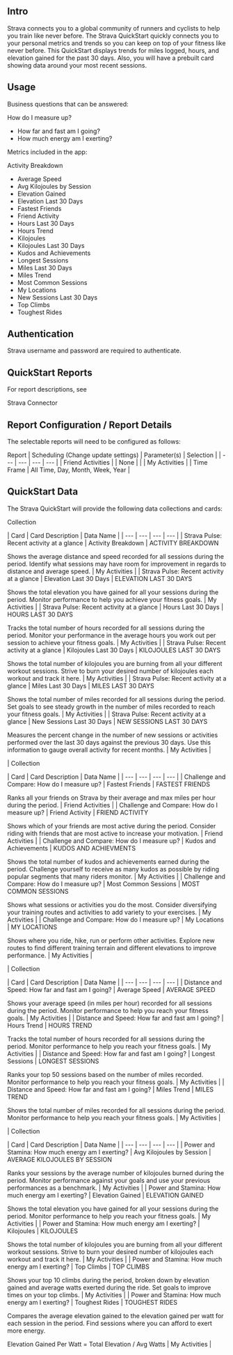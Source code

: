 

Intro
-------

Strava connects you to a global community of runners and cyclists to help you train like never before. The Strava QuickStart quickly connects you to your personal metrics and trends so you can keep on top of your fitness like never before. This QuickStart displays trends for miles logged, hours, and elevation gained for the past 30 days. Also, you will have a prebuilt card showing data around your most recent sessions.


 Usage
-------

Business questions that can be answered:

 How do I measure up?
* How far and fast am I going?
* How much energy am I exerting?

Metrics included in the app:

 Activity Breakdown
* Average Speed
* Avg Kilojoules by Session
* Elevation Gained
* Elevation Last 30 Days
* Fastest Friends
* Friend Activity
* Hours Last 30 Days
* Hours Trend
* Kilojoules
* Kilojoules Last 30 Days
* Kudos and Achievements
* Longest Sessions
* Miles Last 30 Days
* Miles Trend
* Most Common Sessions
* My Locations
* New Sessions Last 30 Days
* Top Climbs
* Toughest Rides

Authentication
----------------

Strava username and password are required to authenticate.


 QuickStart Reports
--------------------

For report descriptions, see

Strava Connector

Report Configuration / Report Details
---------------------------------------

The selectable reports will need to be configured as follows:


 Report
  |
 Scheduling (Change update settings)
  |
 Parameter(s)
  |
 Selection
  |
| --- | --- | --- | --- |
|
 Friend Activities
  |
 |
 None
  |
 |
|
 My Activities
  |
 |
 Time Frame
  |
 All Time, Day, Month, Week, Year
  |

QuickStart Data
-----------------

The Strava QuickStart will provide the following data collections and cards:


 Collection


 |
 Card
  |
 Card Description
  |
 Data Name
  |
| --- | --- | --- | --- |
|
 Strava Pulse: Recent activity at a glance
  |
 Activity Breakdown
  |
 ACTIVITY BREAKDOWN

Shows the average distance and speed recorded for all sessions during the period. Identify what sessions may have room for improvement in regards to distance and average speed.
  |
 My Activities
  |
|
 Strava Pulse: Recent activity at a glance
  |
 Elevation Last 30 Days
  |
 ELEVATION LAST 30 DAYS

Shows the total elevation you have gained for all your sessions during the period. Monitor performance to help you achieve your fitness goals.
  |
 My Activities
  |
|
 Strava Pulse: Recent activity at a glance
  |
 Hours Last 30 Days
  |
 HOURS LAST 30 DAYS

Tracks the total number of hours recorded for all sessions during the period. Monitor your performance in the average hours you work out per session to achieve your fitness goals.
  |
 My Activities
  |
|
 Strava Pulse: Recent activity at a glance
  |
 Kilojoules Last 30 Days
  |
 KILOJOULES LAST 30 DAYS

Shows the total number of kilojoules you are burning from all your different workout sessions. Strive to burn your desired number of kilojoules each workout and track it here.
  |
 My Activities
  |
|
 Strava Pulse: Recent activity at a glance
  |
 Miles Last 30 Days
  |
 MILES LAST 30 DAYS

Shows the total number of miles recorded for all sessions during the period. Set goals to see steady growth in the number of miles recorded to reach your fitness goals.
  |
 My Activities
  |
|
 Strava Pulse: Recent activity at a glance
  |
 New Sessions Last 30 Days
  |
 NEW SESSIONS LAST 30 DAYS

Measures the percent change in the number of new sessions or activities performed over the last 30 days against the previous 30 days. Use this information to gauge overall activity for recent months.
  |
 My Activities
  |


|
 Collection


 |
 Card
  |
 Card Description
  |
 Data Name
  |
| --- | --- | --- | --- |
|
 Challenge and Compare: How do I measure up?
  |
 Fastest Friends
  |
 FASTEST FRIENDS

Ranks all your friends on Strava by their average and max miles per hour during the period.
  |
 Friend Activities
  |
|
 Challenge and Compare: How do I measure up?
  |
 Friend Activity
  |
 FRIEND ACTIVITY

Shows which of your friends are most active during the period. Consider riding with friends that are most active to increase your motivation.
  |
 Friend Activities
  |
|
 Challenge and Compare: How do I measure up?
  |
 Kudos and Achievements
  |
 KUDOS AND ACHIEVMENTS

Shows the total number of kudos and achievements earned during the period. Challenge yourself to receive as many kudos as possible by riding popular segments that many riders monitor.
  |
 My Activities
  |
|
 Challenge and Compare: How do I measure up?
  |
 Most Common Sessions
  |
 MOST COMMON SESSIONS

Shows what sessions or activities you do the most. Consider diversifying your training routes and activities to add variety to your exercises.
  |
 My Activities
  |
|
 Challenge and Compare: How do I measure up?
  |
 My Locations
  |
 MY LOCATIONS

Shows where you ride, hike, run or perform other activities. Explore new routes to find different training terrain and different elevations to improve performance.
  |
 My Activities
  |


|
 Collection


 |
 Card
  |
 Card Description
  |
 Data Name
  |
| --- | --- | --- | --- |
|
 Distance and Speed: How far and fast am I going?
  |
 Average Speed
  |
 AVERAGE SPEED

Shows your average speed (in miles per hour) recorded for all sessions during the period. Monitor performance to help you reach your fitness goals.
  |
 My Activities
  |
|
 Distance and Speed: How far and fast am I going?
  |
 Hours Trend
  |
 HOURS TREND

Tracks the total number of hours recorded for all sessions during the period. Monitor performance to help you reach your fitness goals.
  |
 My Activities
  |
|
 Distance and Speed: How far and fast am I going?
  |
 Longest Sessions
  |
 LONGEST SESSIONS

Ranks your top 50 sessions based on the number of miles recorded. Monitor performance to help you reach your fitness goals.
  |
 My Activities
  |
|
 Distance and Speed: How far and fast am I going?
  |
 Miles Trend
  |
 MILES TREND

Shows the total number of miles recorded for all sessions during the period. Monitor performance to help you reach your fitness goals.
  |
 My Activities
  |


|
 Collection


 |
 Card
  |
 Card Description
  |
 Data Name
  |
| --- | --- | --- | --- |
|
 Power and Stamina: How much energy am I exerting?
  |
 Avg Kilojoules by Session
  |
 AVERAGE KILOJOULES BY SESSION

Ranks your sessions by the average number of kilojoules burned during the period. Monitor performance against your goals and use your previous performances as a benchmark.
  |
 My Activities
  |
|
 Power and Stamina: How much energy am I exerting?
  |
 Elevation Gained
  |
 ELEVATION GAINED

Shows the total elevation you have gained for all your sessions during the period. Monitor performance to help you reach your fitness goals.
  |
 My Activities
  |
|
 Power and Stamina: How much energy am I exerting?
  |
 Kilojoules
  |
 KILOJOULES

Shows the total number of kilojoules you are burning from all your different workout sessions. Strive to burn your desired number of kilojoules each workout and track it here.
  |
 My Activities
  |
|
 Power and Stamina: How much energy am I exerting?
  |
 Top Climbs
  |
 TOP CLIMBS

Shows your top 10 climbs during the period, broken down by elevation gained and average watts exerted during the ride. Set goals to improve times on your top climbs.
  |
 My Activities
  |
|
 Power and Stamina: How much energy am I exerting?
  |
 Toughest Rides
  |
 TOUGHEST RIDES

Compares the average elevation gained to the elevation gained per watt for each session in the period. Find sessions where you can afford to exert more energy.


 Elevation Gained Per Watt = Total Elevation / Avg Watts
  |
 My Activities
  |


